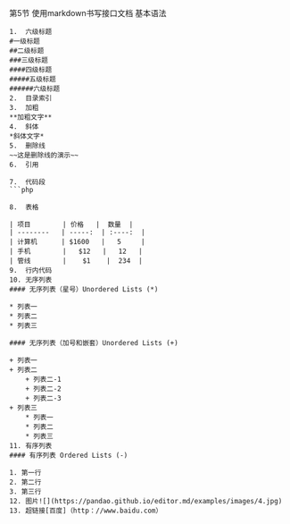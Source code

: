 第5节 使用markdown书写接口文档
基本语法
```
1.	六级标题
#一级标题
##二级标题
###三级标题
####四级标题
#####五级标题
######六级标题
2.	目录索引
3.	加粗
**加粗文字**
4.	斜体
*斜体文字*
5.	删除线
~~这是删除线的演示~~
6.	引用

7.	代码段
```php
```
```
8.	表格

| 项目        | 价格   |  数量  |
| --------   | -----:  | :----:  |
| 计算机      | $1600   |   5     |
| 手机        |   $12   |   12   |
| 管线        |    $1    |  234  |
9.	行内代码
10.	无序列表
#### 无序列表（星号）Unordered Lists (*)

* 列表一
* 列表二
* 列表三

#### 无序列表（加号和嵌套）Unordered Lists (+)
                
+ 列表一
+ 列表二
    + 列表二-1
    + 列表二-2
    + 列表二-3
+ 列表三
    * 列表一
    * 列表二
    * 列表三
11.	有序列表
#### 有序列表 Ordered Lists (-)
                
1. 第一行
2. 第二行
3. 第三行
12.	图片![](https://pandao.github.io/editor.md/examples/images/4.jpg)
13.	超链接[百度]（http：//www.baidu.com）
```
